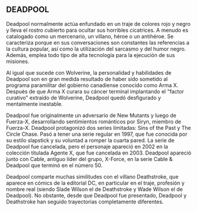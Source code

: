 ## DEADPOOL

Deadpool normalmente actúa enfundado en un traje de colores rojo y negro y lleva el rostro cubierto para ocultar sus horribles cicatrices. A menudo es catalogado como un mercenario, un villano, héroe o un antihéroe. Se caracteriza porque en sus conversaciones son constantes las referencias a la cultura popular, así como la utilización del sarcasmo y del humor negro. Además, emplea todo tipo de alta tecnología para la ejecución de sus misiones.

Al igual que sucede con Wolverine, la personalidad y habilidades de Deadpool son en gran medida resultado de haber sido sometido al programa paramilitar del gobierno canadiense conocido como Arma X. Después de que Arma X curara su cáncer terminal implantando el "factor curativo" extraído de Wolverine, Deadpool quedó desfigurado y mentalmente inestable.

Deadpool fue originalmente un adversario de New Mutants y luego de Fuerza-X, desarrollando sentimientos románticos por Siryn, miembro de Fuerza-X. Deadpool protagonizó dos series limitadas: Sins of the Past y The Circle Chase. Pasó a tener una serie regular en 1997, que fue conocida por su estilo slapstick y su voluntad a romper la cuarta pared. La serie de Deadpool fue cancelada, pero el personaje apareció en 2002 en la colección titulada Agente X, que fue cancelada en 2003. Deadpool apareció junto con Cable, antiguo líder del grupo, X-Force, en la serie Cable & Deadpool que terminó en el número 50.

Deadpool comparte muchas similitudes con el villano Deathstroke, que aparece en cómics de la editorial DC, en particular en el traje, profesión y nombre real (siendo Slade Wilson el de Deathstroke y Wade Wilson el de Deadpool). No obstante, desde que Deadpool fue presentado, Deadpool y Deathstroke han seguido trayectorias completamente diferentes.
